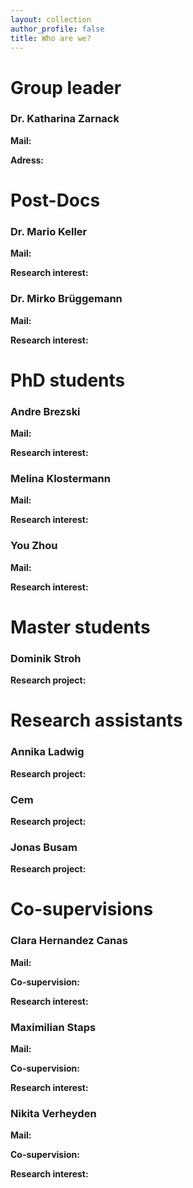 ```yaml
---
layout: collection
author_profile: false
title: Who are we?
---
```


# Group leader
### Dr. Katharina Zarnack
**Mail:**

**Adress:**



# Post-Docs
### Dr. Mario Keller
**Mail:**

**Research interest:**


### Dr. Mirko Brüggemann
**Mail:**

**Research interest:**



# PhD students
### Andre Brezski
**Mail:**

**Research interest:**


### Melina Klostermann
**Mail:**

**Research interest:**


### You Zhou
**Mail:**

**Research interest:**



# Master students
### Dominik Stroh
**Research project:**



# Research assistants
### Annika Ladwig
**Research project:**


### Cem
**Research project:**


### Jonas Busam
**Research project:**



# Co-supervisions
### Clara Hernandez Canas
**Mail:**

**Co-supervision:**

**Research interest:**


### Maximilian Staps
**Mail:**

**Co-supervision:**

**Research interest:**


### Nikita Verheyden
**Mail:**

**Co-supervision:**

**Research interest:**
